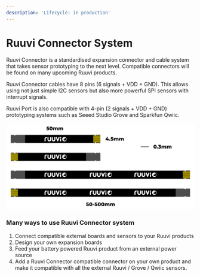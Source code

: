 ```yaml
---
description: 'Lifecycle: in production'
---
```


# Ruuvi Connector System

Ruuvi Connector is a standardised expansion connector and cable system that takes sensor prototyping to the next level. Compatible connectors will be found on many upcoming Ruuvi products.

Ruuvi Connector cables have 8 pins (6 signals + VDD + GND). This allows using not just simple I2C sensors but also more powerful SPI sensors with interrupt signals.

Ruuvi Port is also compatible with 4-pin (2 signals + VDD + GND) prototyping systems such as Seeed Studio Grove and Sparkfun Qwiic.

![Ruuvi Connector cables](<../../.gitbook/assets/image (4) (1).png>)

### Many ways to use Ruuvi Connector system

1. Connect compatible external boards and sensors to your Ruuvi products
2. Design your own expansion boards
3. Feed your battery powered Ruuvi product from an external power source
4. Add a Ruuvi Connector compatible connector on your own product and make it compatible with all the external Ruuvi / Grove / Qwiic sensors.
